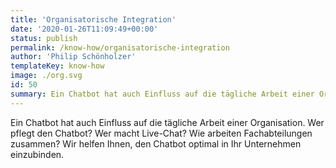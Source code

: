 ```yaml
---
title: 'Organisatorische Integration'
date: '2020-01-26T11:09:49+00:00'
status: publish
permalink: /know-how/organisatorische-integration
author: 'Philip Schönholzer'
templateKey: know-how
image: ./org.svg
id: 50
summary: Ein Chatbot hat auch Einfluss auf die tägliche Arbeit einer Organisation. Wer pflegt den Chatbot? Wer macht Live-Chat? Wie arbeiten Fachabteilungen zusammen? Wir helfen Ihnen, den Chatbot optimal in Ihr Unternehmen einzubinden.
---
```


Ein Chatbot hat auch Einfluss auf die tägliche Arbeit einer Organisation. Wer pflegt den Chatbot? Wer macht Live-Chat? Wie arbeiten Fachabteilungen zusammen? Wir helfen Ihnen, den Chatbot optimal in Ihr Unternehmen einzubinden.
